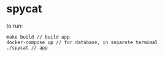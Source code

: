 # spycat

to run:
```
make build // build app
docker-compose up // for database, in separate terminal
./spycat // app
```
